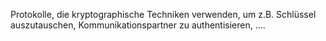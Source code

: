 Protokolle, die kryptographische Techniken verwenden, um z.B. Schlüssel auszutauschen, Kommunikationspartner zu authentisieren, ....